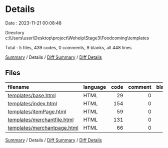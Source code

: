# Details

Date : 2023-11-21 00:08:48

Directory c:\\Users\\user\\Desktop\\project\\Wehelp\\Stage3\\Foodcoming\\templates

Total : 5 files,  439 codes, 0 comments, 9 blanks, all 448 lines

[Summary](results.md) / Details / [Diff Summary](diff.md) / [Diff Details](diff-details.md)

## Files
| filename | language | code | comment | blank | total |
| :--- | :--- | ---: | ---: | ---: | ---: |
| [templates/base.html](/templates/base.html) | HTML | 29 | 0 | 3 | 32 |
| [templates/index.html](/templates/index.html) | HTML | 154 | 0 | 1 | 155 |
| [templates/itemPage.html](/templates/itemPage.html) | HTML | 59 | 0 | 0 | 59 |
| [templates/merchantfile.html](/templates/merchantfile.html) | HTML | 131 | 0 | 0 | 131 |
| [templates/merchantpage.html](/templates/merchantpage.html) | HTML | 66 | 0 | 5 | 71 |

[Summary](results.md) / Details / [Diff Summary](diff.md) / [Diff Details](diff-details.md)
